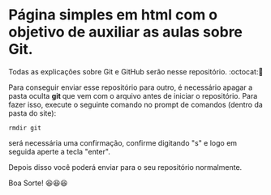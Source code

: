 # Página simples em html com o objetivo de auxiliar as aulas sobre Git.
Todas as explicações sobre Git e GitHub serão nesse repositório. :octocat:🙌

Para conseguir enviar esse repositório para outro, é necessário apagar a pasta oculta <b>git
</b> que vem com o arquivo antes de iniciar o repositório. Para fazer isso, execute o seguinte comando no prompt de comandos (dentro da pasta do site):


```
rmdir git
```
será necessária uma confirmação, confirme digitando "s" e logo em seguida aperte a tecla "enter".

Depois disso você poderá enviar para o seu repositório normalmente.

Boa Sorte! 😆😆😆
